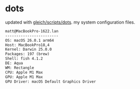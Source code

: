 # dots

updated with [gleich/scripts/dots](https://github.com/gleich/scripts/tree/main/dots). my system configuration files.

```txt
matt@MacBookPro-1622.lan 
------------------------ 
OS: macOS 26.0.1 arm64 
Host: MacBookPro18,4 
Kernel: Darwin 25.0.0 
Packages: 197 (brew) 
Shell: fish 4.1.2 
DE: Aqua 
WM: Rectangle 
CPU: Apple M1 Max 
GPU: Apple M1 Max 
GPU Driver: macOS Default Graphics Driver
```